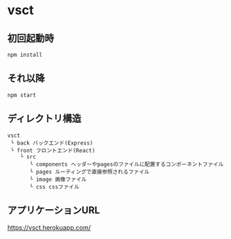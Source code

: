# vsct
## 初回起動時
```
npm install
```
## それ以降
```
npm start
```
## ディレクトリ構造
```
vsct
 └ back バックエンド(Express)
 └ front フロントエンド(React)
    └ src
       └ components ヘッダーやpagesのファイルに配置するコンポーネントファイル
       └ pages ルーティングで直接参照されるファイル
       └ image 画像ファイル
       └ css cssファイル
```
## アプリケーションURL
https://vsct.herokuapp.com/
